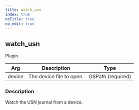 ```yaml
---
title: watch_usn
index: true
noTitle: true
no_edit: true
---
```




<div class="vql_item"></div>


## watch_usn
<span class='vql_type pull-right page-header'>Plugin</span>



<div class="vqlargs"></div>

Arg | Description | Type
----|-------------|-----
device|The device file to open.|OSPath (required)

### Description

Watch the USN journal from a device.

